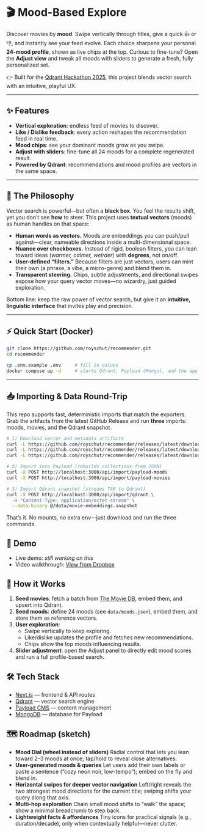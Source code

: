 # 🎬 Mood-Based Explore

Discover movies by **mood**.
Swipe vertically through titles, give a quick 👍 or 👎, and instantly see your feed evolve. Each choice sharpens your personal **24-mood profile**, shown as live chips at the top. Curious to fine-tune? Open the **Adjust view** and tweak all moods with sliders to generate a fresh, fully personalized set.

👉 Built for the [Qdrant Hackathon 2025](https://try.qdrant.tech/hackathon-2025), this project blends vector search with an intuitive, playful UX.

---

## ✨ Features

- **Vertical exploration**: endless feed of movies to discover.
- **Like / Dislike feedback**: every action reshapes the recommendation feed in real time.
- **Mood chips**: see your dominant moods grow as you swipe.
- **Adjust with sliders**: fine-tune all 24 moods for a complete regenerated result.
- **Powered by Qdrant**: recommendations and mood profiles are vectors in the same space.

---

## 🧭 The Philosophy

Vector search is powerful—but often a **black box**. You feel the results shift, yet you don’t see **how** to steer.
This project uses **textual vectors** (moods) as human handles on that space:

- **Human words as vectors.** Moods are embeddings you can push/pull against—clear, nameable directions inside a multi-dimensional space.
- **Nuance over checkboxes.** Instead of rigid, boolean filters, you can lean toward ideas (_warmer, calmer, weirder_) with **degrees**, not on/off.
- **User-defined “filters.”** Because filters are just vectors, users can mint their own (a phrase, a vibe, a micro-genre) and blend them in.
- **Transparent steering.** Chips, subtle adjustments, and directional swipes expose how your query vector moves—no wizardry, just guided exploration.

Bottom line: keep the raw power of vector search, but give it an **intuitive, linguistic interface** that invites play and precision.

---

## ⚡ Quick Start (Docker)

```bash
git clone https://github.com/royschut/recommender.git
cd recommender

cp .env.example .env     # fill in values
docker compose up -d     # starts Qdrant, Payload (Mongo), and the app
```

---

## 📥 Importing & Data Round-Trip

This repo supports fast, deterministic imports that match the exporters.
Grab the artifacts from the latest GitHub Release and run **three** imports: moods, movies, and the Qdrant snapshot.

```bash
# 1) Download vector and metadata artifacts
curl -L https://github.com/royschut/recommender/releases/latest/download/moods.json  -o data/moods.json
curl -L https://github.com/royschut/recommender/releases/latest/download/movies.json  -o data/movies.json
curl -L https://github.com/royschut/recommender/releases/latest/download/movie-embeddings.snapshot -o data/movie-embeddings.snapshot

# 2) Import into Payload (rebuilds collections from JSON)
curl -X POST http://localhost:3000/api/import/payload-moods
curl -X POST http://localhost:3000/api/import/payload-movies

# 3) Import Qdrant snapshot (streams TAR to Qdrant)
curl -X POST http://localhost:3000/api/import/qdrant \
  -H "Content-Type: application/octet-stream" \
  --data-binary @/data/movie-embeddings.snapshot
```

That’s it. No mounts, no extra env—just download and run the three commands.

## 🚀 Demo

- Live demo: _still working on this_
- Video walkthrough: [View from Dropbox](https://www.dropbox.com/scl/fi/q3a3y65d6u04zdjbgh13j/moodswipe_roy_schut.mov?rlkey=prfciiyjrca3d2eewgk46thvl&st=ll5s64zq&dl=0)

## 📖 How it Works

1. **Seed movies**: fetch a batch from [The Movie DB](https://www.themoviedb.org/), embed them, and upsert into Qdrant.
2. **Seed moods**: define 24 moods (see `data/moods.json`), embed them, and store them as reference vectors.
3. **User exploration**:
   - Swipe vertically to keep exploring.
   - Like/dislike updates the profile and fetches new recommendations.
   - Chips show the top moods influencing results.
4. **Slider adjustment**: open the Adjust panel to directly edit mood scores and run a full profile-based search.

## 🛠️ Tech Stack

- [Next.js](https://nextjs.org) — frontend & API routes
- [Qdrant](https://qdrant.tech) — vector search engine
- [Payload CMS](https://payloadcms.com) — content management
- [MongoDB](https://www.mongodb.com/) — database for Payload

## 🗺️ Roadmap (sketch)

- **Mood Dial (wheel instead of sliders)**
  Radial control that lets you lean toward 2–3 moods at once; tap/hold to reveal close alternatives.
- **User-generated moods & queries**
  Let users add their own labels or paste a sentence (“cozy neon noir, low-tempo”); embed on the fly and blend in.
- **Horizontal swipes for deeper vector navigation**
  Left/right reveals the two strongest mood directions for the current title; swiping shifts your query along that axis.
- **Multi-hop exploration**
  Chain small mood shifts to “walk” the space; show a minimal breadcrumb to step back.
- **Lightweight facts & affordances**
  Tiny icons for practical signals (e.g., duration/decade), only when contextually helpful—never clutter.

```

```
